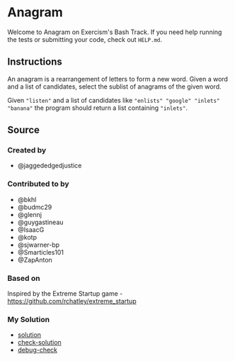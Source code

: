 # Anagram

Welcome to Anagram on Exercism's Bash Track.
If you need help running the tests or submitting your code, check out `HELP.md`.

## Instructions

An anagram is a rearrangement of letters to form a new word.
Given a word and a list of candidates, select the sublist of anagrams of the given word.

Given `"listen"` and a list of candidates like `"enlists" "google"
"inlets" "banana"` the program should return a list containing
`"inlets"`.

## Source

### Created by

- @jaggededgedjustice

### Contributed to by

- @bkhl
- @budmc29
- @glennj
- @guygastineau
- @IsaacG
- @kotp
- @sjwarner-bp
- @Smarticles101
- @ZapAnton

### Based on

Inspired by the Extreme Startup game - https://github.com/rchatley/extreme_startup

### My Solution

- [solution](./anagram.sh)
- [check-solution](./run-tests-bats.txt)
- [debug-check](./run-tests-debug.txt)
